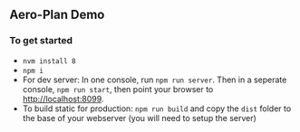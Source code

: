 ## Aero-Plan Demo

### To get started
* `nvm install 8`
* `npm i`
* For dev server: In one console, run `npm run server`. Then in a seperate console, `npm run start`, then point your browser to [http://localhost:8099](http://localhost:8099). 
* To build static for production: `npm run build` and copy the `dist` folder to the base of your webserver (you will need to setup the server)
